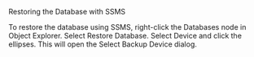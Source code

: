 Restoring the Database with SSMS

To restore the database using SSMS, right-click the Databases node in Object Explorer. Select Restore
Database. Select Device and click the ellipses. This will open the Select Backup Device dialog.

